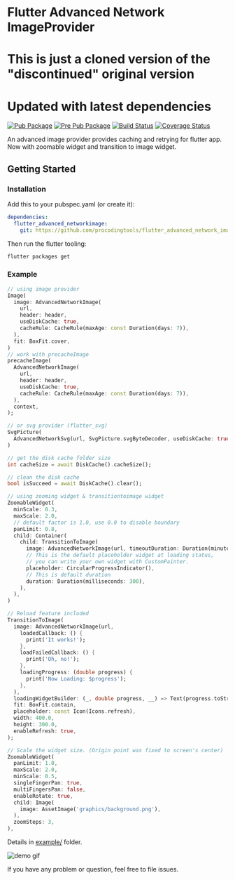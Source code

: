 # Flutter Advanced Network ImageProvider
# This is just a cloned version of the "discontinued" original version
# Updated with latest dependencies

[![Pub Package](https://img.shields.io/pub/v/flutter_advanced_networkimage.svg)](https://pub.dev/packages/flutter_advanced_networkimage)
[![Pre Pub Package](https://img.shields.io/pub/vpre/flutter_advanced_networkimage.svg)](https://pub.dev/packages/flutter_advanced_networkimage)
[![Build Status](https://travis-ci.org/mchome/flutter_advanced_networkimage.svg?branch=master)](https://travis-ci.org/mchome/flutter_advanced_networkimage?branch=master)
[![Coverage Status](https://coveralls.io/repos/github/mchome/flutter_advanced_networkimage/badge.svg?branch=master)](https://coveralls.io/github/mchome/flutter_advanced_networkimage?branch=master)

An advanced image provider provides caching and retrying for flutter app.
Now with zoomable widget and transition to image widget.

## Getting Started

### Installation

Add this to your pubspec.yaml (or create it):

```yaml
dependencies:
  flutter_advanced_networkimage:
    git: https://github.com/procodingtools/flutter_advanced_network_image.git
```

Then run the flutter tooling:

```bash
flutter packages get
```

### Example

```dart
// using image provider
Image(
  image: AdvancedNetworkImage(
    url,
    header: header,
    useDiskCache: true,
    cacheRule: CacheRule(maxAge: const Duration(days: 7)),
  ),
  fit: BoxFit.cover,
)
// work with precacheImage
precacheImage(
  AdvancedNetworkImage(
    url,
    header: header,
    useDiskCache: true,
    cacheRule: CacheRule(maxAge: const Duration(days: 7)),
  ),
  context,
);

// or svg provider (flutter_svg)
SvgPicture(
  AdvancedNetworkSvg(url, SvgPicture.svgByteDecoder, useDiskCache: true),
)
```

```dart
// get the disk cache folder size
int cacheSize = await DiskCache().cacheSize();
```

```dart
// clean the disk cache
bool isSucceed = await DiskCache().clear();
```

```dart
// using zooming widget & transitiontoimage widget
ZoomableWidget(
  minScale: 0.3,
  maxScale: 2.0,
  // default factor is 1.0, use 0.0 to disable boundary
  panLimit: 0.8,
  child: Container(
    child: TransitionToImage(
      image: AdvancedNetworkImage(url, timeoutDuration: Duration(minutes: 1)),
      // This is the default placeholder widget at loading status,
      // you can write your own widget with CustomPainter.
      placeholder: CircularProgressIndicator(),
      // This is default duration
      duration: Duration(milliseconds: 300),
    ),
  ),
)
```

```dart
// Reload feature included
TransitionToImage(
  image: AdvancedNetworkImage(url,
    loadedCallback: () {
      print('It works!');
    },
    loadFailedCallback: () {
      print('Oh, no!');
    },
    loadingProgress: (double progress) {
      print('Now Loading: $progress');
    },
  ),
  loadingWidgetBuilder: (_, double progress, __) => Text(progress.toString()),
  fit: BoxFit.contain,
  placeholder: const Icon(Icons.refresh),
  width: 400.0,
  height: 300.0,
  enableRefresh: true,
);
```

```dart
// Scale the widget size. (Origin point was fixed to screen's center)
ZoomableWidget(
  panLimit: 1.0,
  maxScale: 2.0,
  minScale: 0.5,
  singleFingerPan: true,
  multiFingersPan: false,
  enableRotate: true,
  child: Image(
    image: AssetImage('graphics/background.png'),
  ),
  zoomSteps: 3,
),
```

Details in [example/](https://github.com/mchome/flutter_advanced_networkimage/tree/master/example) folder.

![demo gif](https://user-images.githubusercontent.com/7392658/38853766-db25add4-4250-11e8-9f6e-af550e43ef9a.gif)

If you have any problem or question, feel free to file issues.
